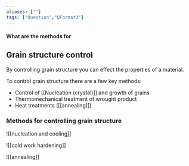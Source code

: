 ```yaml
---
aliases: [""]
tags: ["Question","QFormat3"]
---
```


#### What are the methods for
## Grain structure control
By controlling grain structure you can effect the properties of a material.

To control grain structure there are a few key methods:
- Control of [[Nucleation (crystal)]] and growth of grains
- Thermomechanical treatment of wrought product
- Heat treatments ([[annealing]])

### Methods for controlling grain structure

![[nucleation and cooling]]

![[cold work hardening]]

![[annealing]]